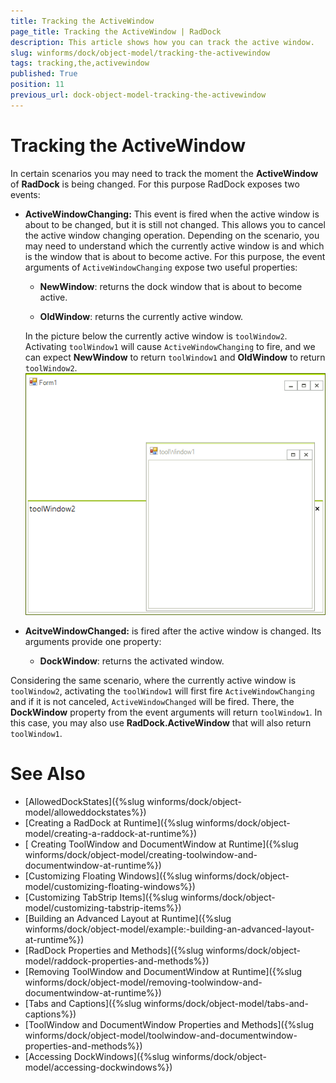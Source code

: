 ```yaml
---
title: Tracking the ActiveWindow
page_title: Tracking the ActiveWindow | RadDock
description: This article shows how you can track the active window.
slug: winforms/dock/object-model/tracking-the-activewindow
tags: tracking,the,activewindow
published: True
position: 11
previous_url: dock-object-model-tracking-the-activewindow
---
```


# Tracking the ActiveWindow

In certain scenarios you may need to track the moment the __ActiveWindow__ of __RadDock__ is being changed. For this purpose RadDock exposes two events:
      

* __ActiveWindowChanging:__ This event is fired when the active window is about to be changed, but it is still not changed. This allows you to cancel the active window changing operation. Depending on the scenario, you may need to understand which the currently active window is and which is the window that is about to become active. For this purpose, the event arguments of `ActiveWindowChanging` expose two useful properties:
        
    - __NewWindow__: returns the dock window that is about to become active.
                
    - __OldWindow__: returns the currently active window.
    
     In the picture below the currently active window is `toolWindow2`. Activating `toolWindow1` will cause `ActiveWindowChanging` to fire, and we can expect __NewWindow__ to return `toolWindow1` and __OldWindow__ to return `toolWindow2`.
     ![dock-object-model-tracking-the-activewindow 001](images/dock-object-model-tracking-the-activewindow001.png)



* __AcitveWindowChanged:__ is fired after the active window is changed. Its arguments provide one property:
        
    * __DockWindow__: returns the activated window.
            

Considering the same scenario, where the currently active window is `toolWindow2`, activating the `toolWindow1` will first fire `ActiveWindowChanging` and if it is not canceled, `ActiveWindowChanged` will be fired. There, the __DockWindow__ property from the event arguments will return `toolWindow1`. In this case, you may also use __RadDock.ActiveWindow__ that will also return `toolWindow1`.
        
# See Also

* [AllowedDockStates]({%slug winforms/dock/object-model/alloweddockstates%})
* [Creating a RadDock at Runtime]({%slug winforms/dock/object-model/creating-a-raddock-at-runtime%})
* [ Creating ToolWindow and DocumentWindow at Runtime]({%slug winforms/dock/object-model/creating-toolwindow-and-documentwindow-at-runtime%})
* [Customizing Floating Windows]({%slug winforms/dock/object-model/customizing-floating-windows%})
* [Customizing TabStrip Items]({%slug winforms/dock/object-model/customizing-tabstrip-items%})
* [Building an Advanced Layout at Runtime]({%slug winforms/dock/object-model/example:-building-an-advanced-layout-at-runtime%})
* [RadDock Properties and Methods]({%slug winforms/dock/object-model/raddock-properties-and-methods%})
* [Removing ToolWindow and DocumentWindow at Runtime]({%slug winforms/dock/object-model/removing-toolwindow-and-documentwindow-at-runtime%})
* [Tabs and Captions]({%slug winforms/dock/object-model/tabs-and-captions%})
* [ToolWindow and DocumentWindow Properties and Methods]({%slug winforms/dock/object-model/toolwindow-and-documentwindow-properties-and-methods%})
* [Accessing DockWindows]({%slug winforms/dock/object-model/accessing-dockwindows%})
